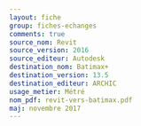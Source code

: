 ```yaml
---
layout: fiche
group: fiches-echanges
comments: true
source_nom: Revit
source_version: 2016
source_editeur: Autodesk
destination_nom: Batimax+
destination_version: 13.5
destination_editeur: ARCHIC
usage_metier: Métré
nom_pdf: revit-vers-batimax.pdf
maj: novembre 2017
---
```


